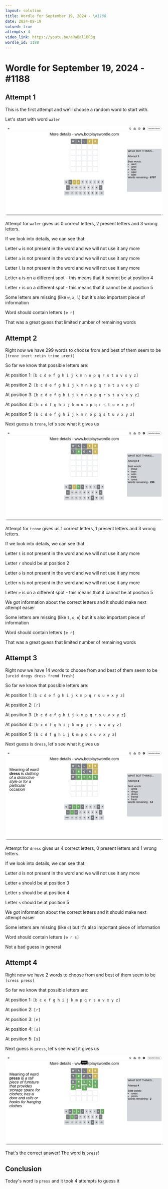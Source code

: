 ```yaml
---
layout: solution
title: Wordle for September 19, 2024 - \#1188
date: 2024-09-19
solved: true
attempts: 4
video_link: https://youtu.be/aRaBal1BR3g
wordle_id: 1188
---
```


# Wordle for September 19, 2024 - \#1188

## Attempt 1

This is the first attempt and we'll choose a random word to start with.

Let's start with word `waler`

![Attempt 1](2024-09-19/attempt-1.png)

Attempt for `waler` gives us 0 correct letters, 2 present letters and 3 wrong letters.

If we look into details, we can see that:

Letter `w` is not present in the word and we will not use it any more

Letter `a` is not present in the word and we will not use it any more

Letter `l` is not present in the word and we will not use it any more

Letter `e` is on a different spot - this means that it cannot be at position 4

Letter `r` is on a different spot - this means that it cannot be at position 5

Some letters are missing (like `w`, `a`, `l`) but it's also important piece of information

Word should contain letters `[e r]`

That was a great guess that limited number of remaining words



## Attempt 2

Right now we have 299 words to choose from and best of them seem to be `[trone inert retin trine urent]`

So far we know that possible letters are:

At position 1: `[b c d e f g h i j k m n o p q r s t u v x y z]`

At position 2: `[b c d e f g h i j k m n o p q r s t u v x y z]`

At position 3: `[b c d e f g h i j k m n o p q r s t u v x y z]`

At position 4: `[b c d f g h i j k m n o p q r s t u v x y z]`

At position 5: `[b c d e f g h i j k m n o p q s t u v x y z]`

Next guess is `trone`, let's see what it gives us

![Attempt 2](2024-09-19/attempt-2.png)

Attempt for `trone` gives us 1 correct letters, 1 present letters and 3 wrong letters.

If we look into details, we can see that:

Letter `t` is not present in the word and we will not use it any more

Letter `r` should be at position 2

Letter `o` is not present in the word and we will not use it any more

Letter `n` is not present in the word and we will not use it any more

Letter `e` is on a different spot - this means that it cannot be at position 5

We got information about the correct letters and it should make next attempt easier

Some letters are missing (like `t`, `o`, `n`) but it's also important piece of information

Word should contain letters `[e r]`

That was a great guess that limited number of remaining words



## Attempt 3

Right now we have 14 words to choose from and best of them seem to be `[ureid dregs dress fremd fresh]`

So far we know that possible letters are:

At position 1: `[b c d e f g h i j k m p q r s u v x y z]`

At position 2: `[r]`

At position 3: `[b c d e f g h i j k m p q r s u v x y z]`

At position 4: `[b c d f g h i j k m p q r s u v x y z]`

At position 5: `[b c d f g h i j k m p q s u v x y z]`

Next guess is `dress`, let's see what it gives us

![Attempt 3](2024-09-19/attempt-3.png)

Attempt for `dress` gives us 4 correct letters, 0 present letters and 1 wrong letters.

If we look into details, we can see that:

Letter `d` is not present in the word and we will not use it any more

Letter `e` should be at position 3

Letter `s` should be at position 4

Letter `s` should be at position 5

We got information about the correct letters and it should make next attempt easier

Some letters are missing (like `d`) but it's also important piece of information

Word should contain letters `[e r s]`

Not a bad guess in general



## Attempt 4

Right now we have 2 words to choose from and best of them seem to be `[cress press]`

So far we know that possible letters are:

At position 1: `[b c e f g h i j k m p q r s u v x y z]`

At position 2: `[r]`

At position 3: `[e]`

At position 4: `[s]`

At position 5: `[s]`

Next guess is `press`, let's see what it gives us

![Attempt 4](2024-09-19/attempt-4.png)

That's the correct answer! The word is `press`!

## Conclusion

Today's word is `press` and it took 4 attempts to guess it

